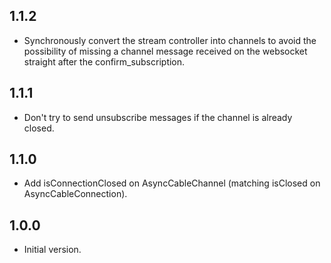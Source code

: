 ## 1.1.2

- Synchronously convert the stream controller into channels to avoid the possibility of missing a channel message received on the websocket straight after the confirm_subscription.

## 1.1.1

- Don't try to send unsubscribe messages if the channel is already closed.

## 1.1.0

- Add isConnectionClosed on AsyncCableChannel (matching isClosed on AsyncCableConnection).

## 1.0.0

- Initial version.
